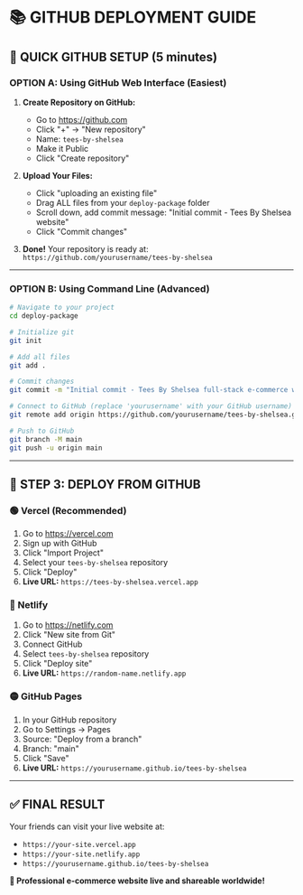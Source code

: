 # 📚 GITHUB DEPLOYMENT GUIDE

## 🎯 **QUICK GITHUB SETUP (5 minutes)**

### **OPTION A: Using GitHub Web Interface (Easiest)**

1. **Create Repository on GitHub:**
   - Go to https://github.com
   - Click "+" → "New repository"
   - Name: `tees-by-shelsea`
   - Make it Public
   - Click "Create repository"

2. **Upload Your Files:**
   - Click "uploading an existing file"
   - Drag ALL files from your `deploy-package` folder
   - Scroll down, add commit message: "Initial commit - Tees By Shelsea website"
   - Click "Commit changes"

3. **Done!** Your repository is ready at: `https://github.com/yourusername/tees-by-shelsea`

---

### **OPTION B: Using Command Line (Advanced)**

```bash
# Navigate to your project
cd deploy-package

# Initialize git
git init

# Add all files
git add .

# Commit changes
git commit -m "Initial commit - Tees By Shelsea full-stack e-commerce website"

# Connect to GitHub (replace 'yourusername' with your GitHub username)
git remote add origin https://github.com/yourusername/tees-by-shelsea.git

# Push to GitHub
git branch -M main
git push -u origin main
```

---

## 🚀 **STEP 3: DEPLOY FROM GITHUB**

### **🟢 Vercel (Recommended)**
1. Go to https://vercel.com
2. Sign up with GitHub
3. Click "Import Project"
4. Select your `tees-by-shelsea` repository
5. Click "Deploy"
6. **Live URL:** `https://tees-by-shelsea.vercel.app`

### **🔵 Netlify**
1. Go to https://netlify.com
2. Click "New site from Git"
3. Connect GitHub
4. Select `tees-by-shelsea` repository
5. Click "Deploy site"
6. **Live URL:** `https://random-name.netlify.app`

### **🟡 GitHub Pages**
1. In your GitHub repository
2. Go to Settings → Pages
3. Source: "Deploy from a branch"
4. Branch: "main"
5. Click "Save"
6. **Live URL:** `https://yourusername.github.io/tees-by-shelsea`

---

## ✅ **FINAL RESULT**

Your friends can visit your live website at:
- `https://your-site.vercel.app`
- `https://your-site.netlify.app` 
- `https://yourusername.github.io/tees-by-shelsea`

**🎉 Professional e-commerce website live and shareable worldwide!**